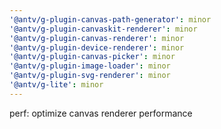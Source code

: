 ```yaml
---
'@antv/g-plugin-canvas-path-generator': minor
'@antv/g-plugin-canvaskit-renderer': minor
'@antv/g-plugin-canvas-renderer': minor
'@antv/g-plugin-device-renderer': minor
'@antv/g-plugin-canvas-picker': minor
'@antv/g-plugin-image-loader': minor
'@antv/g-plugin-svg-renderer': minor
'@antv/g-lite': minor
---
```


perf: optimize canvas renderer performance
